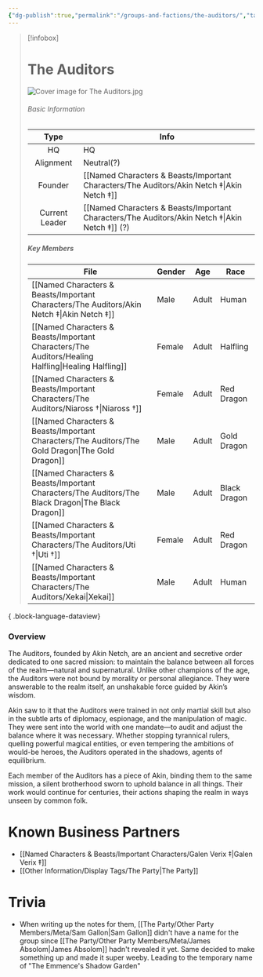 ```yaml
---
{"dg-publish":true,"permalink":"/groups-and-factions/the-auditors/","tags":["Groups"],"updated":"2025-06-10T19:02:58.094+01:00"}
---
```


> [!infobox]
> 
>  # The Auditors
> ![Cover image for The Auditors.jpg](/img/user/Admin/Attachments/Cover%20image%20for%20The%20Auditors.jpg)
> ###### Basic Information
> 
>  Type | Info |
> :----: | --- |
>  HQ | HQ |
>  Alignment | Neutral(?) |
>  Founder | [[Named Characters & Beasts/Important Characters/The Auditors/Akin Netch ‡\|Akin Netch ‡]] |
>  Current Leader | [[Named Characters & Beasts/Important Characters/The Auditors/Akin Netch ‡\|Akin Netch ‡]] (?) |
>  ##### Key Members
>   | File                                                                                                  | Gender | Age   | Race         |
> | ----------------------------------------------------------------------------------------------------- | ------ | ----- | ------------ |
> | [[Named Characters & Beasts/Important Characters/The Auditors/Akin Netch ‡\|Akin Netch ‡]]         | Male   | Adult | Human        |
> | [[Named Characters & Beasts/Important Characters/The Auditors/Healing Halfling\|Healing Halfling]] | Female | Adult | Halfling     |
> | [[Named Characters & Beasts/Important Characters/The Auditors/Niaross †\|Niaross †]]               | Female | Adult | Red Dragon   |
> | [[Named Characters & Beasts/Important Characters/The Auditors/The Gold Dragon\|The Gold Dragon]]   | Male   | Adult | Gold Dragon  |
> | [[Named Characters & Beasts/Important Characters/The Auditors/The Black Dragon\|The Black Dragon]] | Male   | Adult | Black Dragon |
> | [[Named Characters & Beasts/Important Characters/The Auditors/Uti †\|Uti †]]                       | Female | Adult | Red Dragon   |
> | [[Named Characters & Beasts/Important Characters/The Auditors/Xekai\|Xekai]]                       | Male   | Adult | Human        |
> 
{ .block-language-dataview}

### Overview
The Auditors, founded by Akin Netch, are an ancient and secretive order dedicated to one sacred mission: to maintain the balance between all forces of the realm—natural and supernatural. Unlike other champions of the age, the Auditors were not bound by morality or personal allegiance. They were answerable to the realm itself, an unshakable force guided by Akin’s wisdom.

Akin saw to it that the Auditors were trained in not only martial skill but also in the subtle arts of diplomacy, espionage, and the manipulation of magic. They were sent into the world with one mandate—to audit and adjust the balance where it was necessary. Whether stopping tyrannical rulers, quelling powerful magical entities, or even tempering the ambitions of would-be heroes, the Auditors operated in the shadows, agents of equilibrium.

Each member of the Auditors has a piece of Akin, binding them to the same mission, a silent brotherhood sworn to uphold balance in all things. Their work would continue for centuries, their actions shaping the realm in ways unseen by common folk.

# Known Business Partners
- [[Named Characters & Beasts/Important Characters/Galen Verix ‡\|Galen Verix ‡]]
- [[Other Information/Display Tags/The Party\|The Party]] 

# Trivia 
- When writing up the notes for them, [[The Party/Other Party Members/Meta/Sam Gallon\|Sam Gallon]] didn't have a name for the group since [[The Party/Other Party Members/Meta/James Absolom\|James Absolom]] hadn't revealed it yet. Same decided to make something up and made it super weeby. Leading to the temporary name of "The Emmence's Shadow Garden"